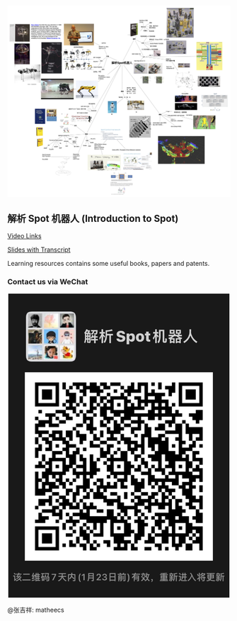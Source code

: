 <p align="center">
  <img src="images/introduction-to-spot-mindmap.jpg" width="800"/>
</p>

## 解析 Spot 机器人 (Introduction to Spot)

[Video Links](https://www.bilibili.com/video/BV1ZP4y1J7xk)

[Slides with Transcript](https://github.com/matheecs/introduction-to-spot/blob/master/introduction-to-spot-slides.pdf)

Learning resources contains some useful books, papers and patents.

### Contact us via WeChat

<p align="center">
  <img src="images/WeChat.JPG" width="500"/>
</p>

@张吉祥: matheecs